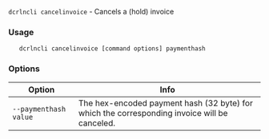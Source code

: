 `dcrlncli cancelinvoice` - Cancels a (hold) invoice

### Usage
```
   dcrlncli cancelinvoice [command options] paymenthash
```

### Options
|Option|Info|
|--|--|
|`--paymenthash value`|  The hex-encoded payment hash (32 byte) for which the corresponding invoice will be canceled.|
